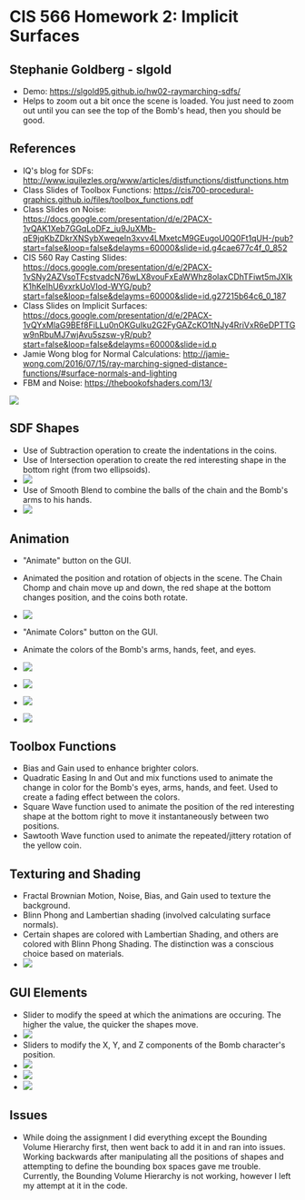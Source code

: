 # CIS 566 Homework 2: Implicit Surfaces

## Stephanie Goldberg - slgold
- Demo: https://slgold95.github.io/hw02-raymarching-sdfs/
- Helps to zoom out a bit once the scene is loaded. You just need to zoom out until you can see the top of the Bomb's head, then you should be good.

## References
- IQ's blog for SDFs: http://www.iquilezles.org/www/articles/distfunctions/distfunctions.htm
- Class Slides of Toolbox Functions: https://cis700-procedural-graphics.github.io/files/toolbox_functions.pdf
- Class Slides on Noise: https://docs.google.com/presentation/d/e/2PACX-1vQAK1Xeb7GGqLoDFz_iu9JuXMb-qE9jqKbZDkrXNSybXweqeIn3xvv4LMxetcM9GEugoU0Q0Ft1qUH-/pub?start=false&loop=false&delayms=60000&slide=id.g4cae677c4f_0_852
- CIS 560 Ray Casting Slides: https://docs.google.com/presentation/d/e/2PACX-1vSNy2AZVsoTFcstvadcN76wLX8vouFxEaWWhz8olaxCDhTFiwt5mJXIkK1hKeIhU6vxrkUoVIod-WYG/pub?start=false&loop=false&delayms=60000&slide=id.g27215b64c6_0_187
- Class Slides on Implicit Surfaces: https://docs.google.com/presentation/d/e/2PACX-1vQYxMlaG9BEf8FiLLu0nOKGuIku2G2FyGAZcKO1tNJy4RriVxR6eDPTTGw9nRbuMJ7wjAvu5szsw-yR/pub?start=false&loop=false&delayms=60000&slide=id.p
- Jamie Wong blog for Normal Calculations: http://jamie-wong.com/2016/07/15/ray-marching-signed-distance-functions/#surface-normals-and-lighting
- FBM and Noise: https://thebookofshaders.com/13/


![](pic1.png)

## SDF Shapes
  - Use of Subtraction operation to create the indentations in the coins.
  - Use of Intersection operation to create the red interesting shape in the bottom right (from two ellipsoids).
  - ![](sub.png)
  - Use of Smooth Blend to combine the balls of the chain and the Bomb's arms to his hands.
  - ![](union.png)
  
## Animation  
  - "Animate" button on the GUI.
  - Animated the position and rotation of objects in the scene. The Chain Chomp and chain move up and down, the red shape at the bottom changes position, and the coins both rotate.
  - ![](animated.png)

  - "Animate Colors" button on the GUI.
  - Animate the colors of the Bomb's arms, hands, feet, and eyes.
  - ![](animatedColors1.png)
  - ![](animatedColors2.png)
  - ![](animatedColors3.png)
  - ![](animatedColors4.png)
  
## Toolbox Functions
  - Bias and Gain used to enhance brighter colors.
  - Quadratic Easing In and Out and mix functions used to animate the change in color for the Bomb's eyes, arms, hands, and feet. Used to create a fading effect between the colors.
  - Square Wave function used to animate the position of the red interesting shape at the bottom right to move it instantaneously between two positions.
  - Sawtooth Wave function used to animate the repeated/jittery rotation of the yellow coin.

## Texturing and Shading
  - Fractal Brownian Motion, Noise, Bias, and Gain used to texture the background.
  - Blinn Phong and Lambertian shading (involved calculating surface normals).
  - Certain shapes are colored with Lambertian Shading, and others are colored with Blinn Phong Shading. The distinction was a conscious choice based on materials.
  - ![](pic1.png)
  
## GUI Elements
  - Slider to modify the speed at which the animations are occuring. The higher the value, the quicker the shapes move.
  - ![](speed.png)
  - Sliders to modify the X, Y, and Z components of the Bomb character's position.
  - ![](bombX.png)
  - ![](bombY.png)
  - ![](bombZ.png)
  
## Issues
 - While doing the assignment I did everything except the Bounding Volume Hierarchy first, then went back to add it in and ran into issues. Working backwards after manipulating all the positions of shapes and attempting to define the bounding box spaces gave me trouble. Currently, the Bounding Volume Hierarchy is not working, however I left my attempt at it in the code. 



